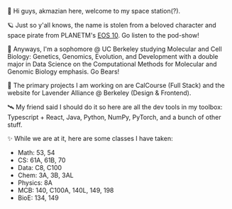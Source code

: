 👋 Hi guys, akmazian here, welcome to my space station(?).

🪐 Just so y'all knows, the name is stolen from a beloved character and space pirate from PLANETM's [EOS 10](https://planetm.io/eos10/). Go listen to the pod-show!

🧸 Anyways, I'm a sophomore @ UC Berkeley studying Molecular and Cell Biology: Genetics, Genomics, Evolution, and Development with a double major in Data Science on the Computational Methods for Molecular and Genomic Biology emphasis. Go Bears!

🚀 The primary projects I am working on are CalCourse (Full Stack) and the website for Lavender Alliance @ Berkeley (Design & Frontend).

🛰️ My friend said I should do it so here are all the dev tools in my toolbox: Typescript + React, Java, Python, NumPy, PyTorch, and a bunch of other stuff.


✨ While we are at it, here are some classes I have taken: 

- Math: 53, 54
- CS: 61A, 61B, 70
- Data: C8, C100
- Chem: 3A, 3B, 3AL
- Physics: 8A
- MCB: 140, C100A, 140L, 149, 198
- BioE: 134, 149
